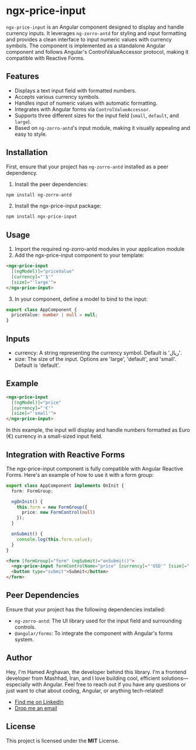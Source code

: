 # ngx-price-input

`ngx-price-input` is an Angular component designed to display and handle currency inputs. It leverages `ng-zorro-antd` for styling and input formatting and provides a clean interface to input numeric values with currency symbols. The component is implemented as a standalone Angular component and follows Angular's ControlValueAccessor protocol, making it compatible with Reactive Forms.

## Features

- Displays a text input field with formatted numbers.
- Accepts various currency symbols.
- Handles input of numeric values with automatic formatting.
- Integrates with Angular forms via `ControlValueAccessor`.
- Supports three different sizes for the input field (`small`, `default`, and `large`).
- Based on `ng-zorro-antd`'s input module, making it visually appealing and easy to style.

## Installation

First, ensure that your project has `ng-zorro-antd` installed as a peer dependency.

1. Install the peer dependencies:
  ```bash
  npm install ng-zorro-antd
  ```
2. Install the ngx-price-input package:
  ```bash
  npm install ngx-price-input
  ```

## Usage

1. Import the required ng-zorro-antd modules in your application module
2. Add the ngx-price-input component to your template:
  ```html
  <ngx-price-input
    [(ngModel)]="priceValue"
    [currency]="'$'"
    [size]="'large'">
  </ngx-price-input>
  ```
3. In your component, define a model to bind to the input:
```typescript
export class AppComponent {
  priceValue: number | null = null;
}
```
## Inputs
- currency: A string representing the currency symbol. Default is 'ریال'.
- size: The size of the input. Options are 'large', 'default', and 'small'. Default is 'default'.

## Example
```html
<ngx-price-input
  [(ngModel)]="price"
  [currency]="'€'"
  [size]="'small'">
</ngx-price-input>
```
In this example, the input will display and handle numbers formatted as Euro (€) currency in a small-sized input field.

## Integration with Reactive Forms
The ngx-price-input component is fully compatible with Angular Reactive Forms. Here's an example of how to use it with a form group:
```typescript
export class AppComponent implements OnInit {
  form: FormGroup;

  ngOnInit() {
    this.form = new FormGroup({
      price: new FormControl(null)
    });
  }

  onSubmit() {
    console.log(this.form.value);
  }
}
```

```html
<form [formGroup]="form" (ngSubmit)="onSubmit()">
  <ngx-price-input formControlName="price" [currency]="'USD'" [size]="'default'"></ngx-price-input>
  <button type="submit">Submit</button>
</form>
```

## Peer Dependencies
Ensure that your project has the following dependencies installed:

- `ng-zorro-antd`: The UI library used for the input field and surrounding controls.
- `@angular/forms`: To integrate the component with Angular's forms system.

## Author

Hey, I'm Hamed Arghavan, the developer behind this library. I’m a frontend developer from Mashhad, Iran, and I love building cool, efficient solutions—especially with Angular. Feel free to reach out if you have any questions or just want to chat about coding, Angular, or anything tech-related!

- [Find me on LinkedIn](https://linkedin.com/in/aboutcolorpurple/)
- [Drop me an email](mailto:hamedaravane@gmail.com?subject=ngx-price-input)


## License
This project is licensed under the **MIT** License.
